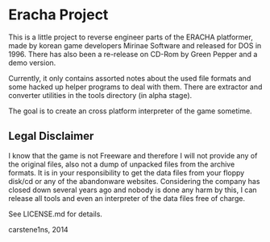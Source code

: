 Eracha Project
==============

This is a little project to reverse engineer parts of the ERACHA platformer,
made by korean game developers Mirinae Software and released for DOS in 1996.
There has also been a re-release on CD-Rom by Green Pepper and a demo version.

Currently, it only contains assorted notes about the used file formats and
some hacked up helper programs to deal with them. There are extractor and
converter utilities in the tools directory (in alpha stage).

The goal is to create an cross platform interpreter of the game sometime.

Legal Disclaimer
----------------

I know that the game is not Freeware and therefore I will not provide any
of the original files, also not a dump of unpacked files from the archive
formats.
It is in your responsibility to get the data files from your floppy disk/cd or
any of the abandonware websites.
Considering the company has closed down several years ago and nobody is done
any harm by this, I can release all tools and even an interpreter of the
data files free of charge.

See LICENSE.md for details.

carstene1ns, 2014
